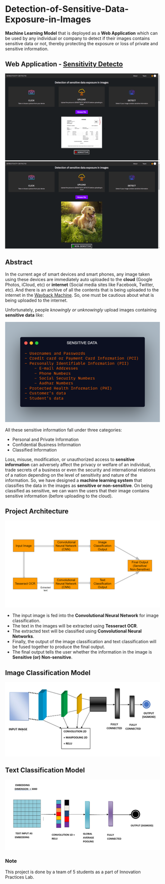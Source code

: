 # Detection-of-Sensitive-Data-Exposure-in-Images
**Machine Learning Model** that is deployed as a **Web Application** which can be used by any individual or company to detect if their images contains sensitive data or not, thereby protecting the exposure or loss of private and sensitive information.

## Web Application - [Sensitivity Detecto](https://sensitivity-detecto.web.app)
![Classified as Sensitive](images/Sensitive.png)
![Classified as Non-sensitive](images/Non-sensitive.png)

## Abstract
In the current age of smart devices and smart phones, any image taken using these devices are immediately auto uploaded to the **cloud** (Google Photos, iCloud, etc) or **internet** (Social media sites like Facebook, Twitter, etc). And there is an archive of all the contents that is being uploaded to the internet in the [Wayback Machine](https://web.archive.org/). So, one must be cautious about what is being uploaded to the internet. 

Unfortunately, people *knowingly or unknowingly* upload images containing **sensitive data** like:

![Sensitive Data](images/SensitiveData.png)

All these sensitive information fall under three categories:
- Personal and Private Information
- Confidential Business Information
- Classified Information

Loss, misuse, modification, or unauthorized access to **sensitive information** can adversely affect the privacy or welfare of an individual, trade secrets of a business or even the security and international relations of a nation depending on the level of sensitivity and nature of the information. So, we have designed a **machine learning system** that classifies the data in the images as **sensitive or non-sensitive**. On being classified as sensitive, we can warn the users that their image contains sensitive information (before uploading to the cloud).

## Project Architecture

![Project Architecture](images/ProjectArchitecture.png)

- The input image is fed into the **Convolutional Neural Network** for image classification. 
- The text in the images will be extracted using **Tesseract OCR**.
- The extracted text will be classified using **Convolutional Neural Networks**. 
- Finally, the output of the image classification and text classification will be fused together to produce the final output. 
- The final output tells the user whether the information in the image is **Sensitive (or) Non-sensitive**.

## Image Classification Model
![Image Classification Model](images/image-classification.JPG)

## Text Classification Model
![Text Classification Model](images/text-classification.JPG)

### Note
This project is done by a team of 5 students as a part of Innovation Practices Lab. 
